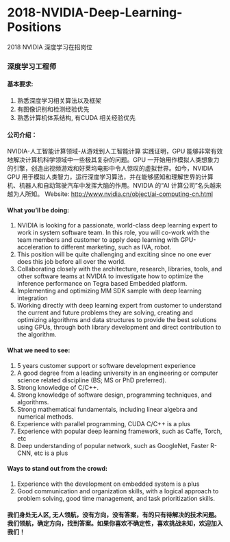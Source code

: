 # 2018-NVIDIA-Deep-Learning-Positions
2018 NVIDIA 深度学习在招岗位
### 深度学习工程师 

#### 基本要求:
1.	熟悉深度学习相关算法以及框架
2.	有图像识别和检测经验优先
3.	熟悉计算机体系结构, 有CUDA 相关经验优先

#### 公司介绍：
NVIDIA-人工智能计算领域-从游戏到人工智能计算
实践证明，GPU 能够非常有效地解决计算机科学领域中一些极其复杂的问题。GPU 一开始用作模拟人类想象力的引擎，创造出视频游戏和好莱坞电影中令人惊叹的虚拟世界。如今，NVIDIA GPU 用于模拟人类智力，运行深度学习算法，并在能够感知和理解世界的计算机、机器人和自动驾驶汽车中发挥大脑的作用。NVIDIA 的“AI 计算公司”名头越来越为人所知。
Website:    http://www.nvidia.cn/object/ai-computing-cn.html

#### What you’ll be doing:
1.	NVIDIA is looking for a passionate, world-class deep learning expert to work in system software team. In this role, you will co-work with the team members and customer to apply deep learning with GPU-acceleration to different marketing, such as IVA, robot. 
2.	This position will be quite challenging and exciting since no one ever does this job before all over the world.
3.	Collaborating closely with the architecture, research, libraries, tools, and other software teams at NVIDIA to investigate how to optimize the inference performance on Tegra based Embedded platform.
4.	Implementing and optimizing MM SDK sample with deep learning integration
5.	Working directly with deep learning expert from customer to understand the current and future problems they are solving, creating and optimizing algorithms and data structures to provide the best solutions using GPUs, through both library development and direct contribution to the algorithm.

#### What we need to see:
1.	5 years customer support or software development experience
2.	A good degree from a leading university in an engineering or computer science related discipline (BS; MS or PhD preferred).
3.	Strong knowledge of C/C++.
4.	Strong knowledge of software design, programming techniques, and algorithms.
5.	Strong mathematical fundamentals, including linear algebra and numerical methods.
6.	Experience with parallel programming, CUDA C/C++ is a plus
7.	Experience with popular deep learning framework, such as Caffe, Torch, etc
8.	Deep understanding of popular network, such as GoogleNet, Faster R-CNN, etc is a plus

#### Ways to stand out from the crowd:
1.	Experience with the development on embedded system is a plus
2.	Good communication and organization skills, with a logical approach to problem solving, good time management, and task prioritization skills.

#### 我们身处无人区, 无人领航，没有方向，没有答案，有的只有待解决的技术问题。我们领航，确定方向，找到答案。如果你喜欢不确定性，喜欢挑战未知，欢迎加入我们！
